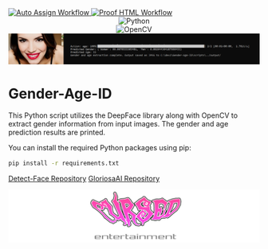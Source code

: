 <a href="https://github.com/CursedPrograms/project-template/actions/workflows/auto-assign.yml">
    <img class="workflow-badge workflow-success" src="https://github.com/CursedPrograms/project-template/actions/workflows/auto-assign.yml/badge.svg" alt="Auto Assign Workflow">
</a>

<a href="https://github.com/CursedPrograms/project-template/actions/workflows/proof-html.yml">
    <img class="workflow-badge workflow-success" src="https://github.com/CursedPrograms/project-template/actions/workflows/proof-html.yml/badge.svg" alt="Proof HTML Workflow">
</a>

<div align="center">
  <img alt="Python" src="https://img.shields.io/badge/python%20-%23323330.svg?&style=for-the-badge&logo=python&logoColor=white"/>
</div>

<div align="center">
   <img alt="OpenCV" src="https://img.shields.io/badge/opencv-%23323330.svg?&style=for-the-badge&logo=opencv&logoColor=white"/>
</div>

<a target="_blank">
    <img src="https://github.com/CursedPrograms/Gender-Age-ID/blob/main/demo_images/age-gender-demo.png"
        alt="Age-Gender Demo Image">
</a>

# Gender-Age-ID

This Python script utilizes the DeepFace library along with OpenCV to extract gender information from input images. The gender and age prediction results are printed.

You can install the required Python packages using pip:
```bash
pip install -r requirements.txt
```
[Detect-Face Repository](https://github.com/CursedPrograms/Detect-Face)
[GloriosaAI Repository](https://github.com/CursedPrograms/GloriosaAI)

<a href="https://cursed-entertainment.itch.io/" target="_blank">
    <img src="https://github.com/CursedPrograms/cursedentertainment/raw/main/images/logos/logo-wide-grey.png"
        alt="CursedEntertainment Logo">
</a>
